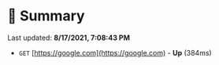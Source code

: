 # 📖 Summary
Last updated: **8/17/2021, 7:08:43 PM**

- `GET` [https://google.com](https://google.com) - **Up** (384ms)

